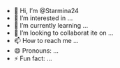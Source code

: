 - 👋 Hi, I’m @Starmina24
- 👀 I’m interested in ...
- 🌱 I’m currently learning ...
- 💞️ I’m looking to collaborat ite on ...
- 📫 How to reach me ...
- 😄 Pronouns: ...
- ⚡ Fun fact: ...

<!---
Starmina24/Starmina24 is a ✨ special ✨ repository because its `README.md` (this file) appears on your GitHub profile.
You can click the Preview link to take a look at your changes.
--->
